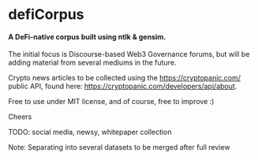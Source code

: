 # defiCorpus
#### A DeFi-native corpus built using ntlk & gensim.

The initial focus is Discourse-based Web3 Governance forums, but will be adding material from several mediums in the future. 

Crypto news articles to be collected using the https://cryptopanic.com/ public API, found here: https://cryptopanic.com/developers/api/about.

Free to use under MIT license, and of course, free to improve :)

Cheers

TODO: social media, newsy, whitepaper collection 

Note: Separating into several datasets to be merged after full review